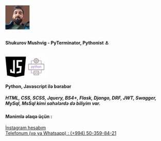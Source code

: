 <img src="mushvigshukurov.png" alt="Mushvig Shukurov" style="width:75px; height:75px; margin: 10px auto;">

#### Shukurov Mushvig - PyTerminator, Pythonist ⚓ 
<br/>


<div style="display:flex;justify-content:flex-start; align-items:center;">
    <img src="java-script.png" alt="JavaScript" style="width:64px; height:64px; object-fit:contain;">
    <img src="development.png" alt="Python" style="width:64px; height:64px; object-fit:contain;">
</div>

#### Python, Javascript ilə bərabər 
##### HTML, CSS, SCSS, Jquery, BS4+, Flask, Django, DRF, JWT, Swagger, MySql, MsSql kimi sahələrdə də biliyim var.

#### Mənimlə əlaqə üçün :
<a href="https://instagram.com/mushvigsh" target="_blank">İnstagram hesabım</a>
<br>
<a href="tel:+994503598421">Telefonum (və ya Whatsapp) : (+994) 50-359-84-21</a>